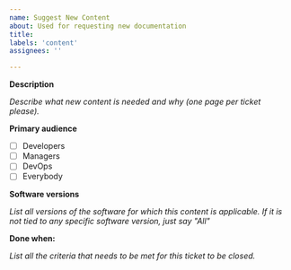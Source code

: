 ```yaml
---
name: Suggest New Content
about: Used for requesting new documentation
title:
labels: 'content'
assignees: ''

---
```


**Description**

_Describe what new content is needed and why (one page per ticket please)._

**Primary audience**

- [ ] Developers
- [ ] Managers
- [ ] DevOps
- [ ] Everybody

**Software versions**

_List all versions of the software for which this content is applicable. If it
is not tied to any specific software version, just say "All"_

**Done when:**

_List all the criteria that needs to be met for this ticket to be closed._
